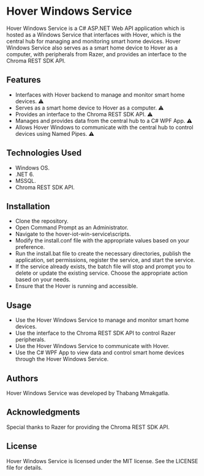 # Hover Windows Service
Hover Windows Service is a C# ASP.NET Web API application which is hosted as a Windows Service that interfaces with Hover, which is the central hub for managing and monitoring smart home devices. Hover Windows Service also serves as a smart home device to Hover as a computer, with peripherals from Razer, and provides an interface to the Chroma REST SDK API.

## Features
* Interfaces with Hover backend to manage and monitor smart home devices. ⚠
* Serves as a smart home device to Hover as a computer. ⚠
* Provides an interface to the Chroma REST SDK API. ⚠
* Manages and provides data from the central hub to a C# WPF App. ⚠
* Allows Hover Windows to communicate with the central hub to control devices using Named Pipes. ⚠

## Technologies Used
* Windows OS.
* .NET 6.
* MSSQL.
* Chroma REST SDK API.

## Installation
* Clone the repository.
* Open Command Prompt as an Administrator.
* Navigate to the hover-iot-win-service\scripts.
* Modify the install.conf file with the appropriate values based on your preference.
* Run the install.bat file to create the necessary directories, publish the application, set permissions, register the service, and start the service. 
* If the service already exists, the batch file will stop and prompt you to delete or update the existing service. Choose the appropriate action based on your needs.
* Ensure that the Hover is running and accessible.

## Usage
* Use the Hover Windows Service to manage and monitor smart home devices.
* Use the interface to the Chroma REST SDK API to control Razer peripherals.
* Use the Hover Windows Service to communicate with Hover.
* Use the C# WPF App to view data and control smart home devices through the Hover Windows Service.

## Authors
Hover Windows Service was developed by Thabang Mmakgatla.

## Acknowledgments
Special thanks to Razer for providing the Chroma REST SDK API.

## License
Hover Windows Service is licensed under the MIT license. See the LICENSE file for details.
